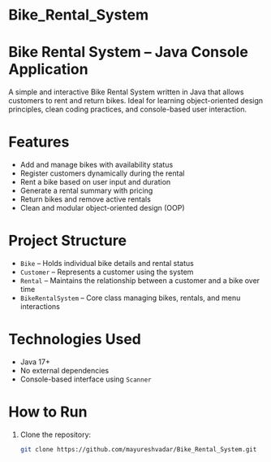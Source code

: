 # Bike_Rental_System
# Bike Rental System – Java Console Application

A simple and interactive Bike Rental System written in Java that allows customers to rent and return bikes. Ideal for learning object-oriented design principles, clean coding practices, and console-based user interaction.

# Features

- Add and manage bikes with availability status
- Register customers dynamically during the rental
- Rent a bike based on user input and duration
- Generate a rental summary with pricing
- Return bikes and remove active rentals
- Clean and modular object-oriented design (OOP)

# Project Structure

- `Bike` – Holds individual bike details and rental status
- `Customer` – Represents a customer using the system
- `Rental` – Maintains the relationship between a customer and a bike over time
- `BikeRentalSystem` – Core class managing bikes, rentals, and menu interactions

# Technologies Used

- Java 17+
- No external dependencies
- Console-based interface using `Scanner`

# How to Run

1. Clone the repository:
   ```bash
   git clone https://github.com/mayureshvadar/Bike_Rental_System.git
